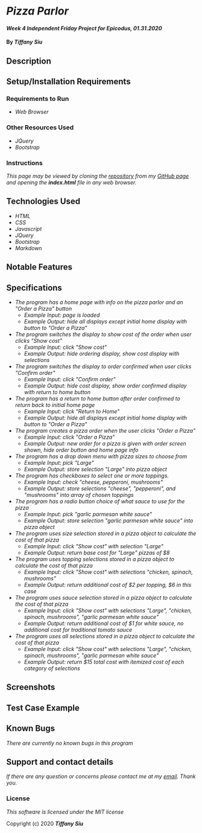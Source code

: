 # _Pizza Parlor_

#### _Week 4 Independent Friday Project for Epicodus, 01.31.2020_

#### By _**Tiffany Siu**_

## Description

<!-- _Detailed desc w/ purpose/usage, what does, motivation to create, why exists, other info for users/developers to have_ -->

## Setup/Installation Requirements

### Requirements to Run
* _Web Browser_

### Other Resources Used
* _JQuery_
* _Bootstrap_

### Instructions
_This page may be viewed by cloning the [repository](https://github.com/TSiu88/pizza-parlor.git) from my [GitHub page](https://github.com/TSiu88) and opening the **index.html** file in any web browser._

## Technologies Used

* _HTML_
* _CSS_
* _Javascript_
* _JQuery_
* _Bootstrap_
* _Markdown_

## Notable Features
<!-- _features that make project stand out_ -->

## Specifications

* _The program has a home page with info on the pizza parlor and an "Order a Pizza" button_
  * _Example Input: page is loaded_
  * _Example Output: hide all displays except initial home display with button to "Order a Pizza"_
* _The program switches the display to show cost of the order when user clicks "Show cost"_
  * _Example Input: click "Show cost"_
  * _Example Output: hide ordering display, show cost display with selections_
* _The program switches the display to order confirmed when user clicks "Confirm order"_
  * _Example Input: click "Confirm order"_
  * _Example Output: hide cost display, show order confirmed display with return to home button_
* _The program has a return to home button after order confirmed to return back to initial home page_
  * _Example Input: click "Return to Home"_
  * _Example Output: hide all displays except initial home display with button to "Order a Pizza"_
* _The program creates a pizza order when the user clicks "Order a Pizza"_
  * _Example Input: click "Order a Pizza"_
  * _Example Output: new order for a pizza is given with order screen shown, hide order button and home page info_
* _The program has a drop down menu with pizza sizes to choose from_
  * _Example Input: pick "Large"_
  * _Example Output: store selection "Large" into pizza object_
* _The program has checkboxes to select one or more toppings._
  * _Example Input: check "cheese, pepperoni, mushrooms"_
  * _Example Output: store selections "cheese", "pepperoni", and "mushrooms" into array of chosen toppings_
* _The program has a radio button choice of what sauce to use for the pizza_
  * _Example Input: pick "garlic parmesan white sauce"_
  * _Example Output: store selection "garlic parmesan white sauce" into pizza object_
* _The program uses size selection stored in a pizza object to calculate the cost of that pizza_
  * _Example Input: click "Show cost" with selection "Large"_
  * _Example Output: return base cost for "Large" pizzas of $8_
* _The program uses topping selections stored in a pizza object to calculate the cost of that pizza_
  * _Example Input: click "Show cost" with selections "chicken, spinach, mushrooms"_
  * _Example Output: return additional cost of $2 per topping, $6 in this case_
* _The program uses sauce selection stored in a pizza object to calculate the cost of that pizza_
  * _Example Input: click "Show cost" with selections "Large", "chicken, spinach, mushrooms", "garlic parmesan white sauce"_
  * _Example Output: return additional cost of $1 for white sauce, no additional cost for traditional tomato sauce_
* _The program uses all selections stored in a pizza object to calculate the cost of that pizza_
  * _Example Input: click "Show cost" with selections "Large", "chicken, spinach, mushrooms", "garlic parmesan white sauce"_
  * _Example Output: return $15 total cost with itemized cost of each category of selections_


## Screenshots

<!-- _Here is a snippet of what the input looks like:_

![Snippet of input fields](img/snippet1.png)

_Here is a preview of what the output looks like:_

![Snippet of output box](img/snippet2.png) -->

<!-- _{Show pictures using ![alt text](image.jpg), show what library does as concisely as possible but don't need to explain how project solves problem from `code`_ -->

## Test Case Example
<!-- _describe and show how to run tests with `code` examples}_ -->

## Known Bugs

_There are currently no known bugs in this program_

## Support and contact details

_If there are any question or concerns please contact me at my [email](mailto:tsiu88@gmail.com). Thank you._

### License

*This software is licensed under the MIT license*

Copyright (c) 2020 **_Tiffany Siu_**
